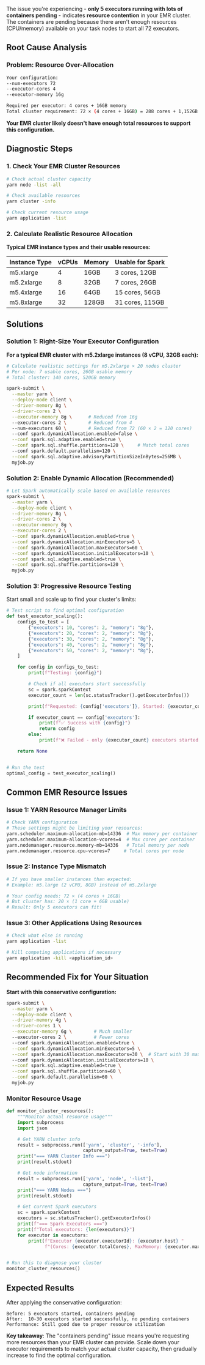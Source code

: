 The issue you're experiencing - **only 5 executors running with lots of containers pending** - indicates **resource
contention** in your EMR cluster. The containers are pending because there aren't enough resources (CPU/memory)
available on your task nodes to start all 72 executors.

## Root Cause Analysis

### Problem: Resource Over-Allocation

```bash
Your configuration:
--num-executors 72
--executor-cores 4  
--executor-memory 16g

Required per executor: 4 cores + 16GB memory
Total cluster requirement: 72 × (4 cores + 16GB) = 288 cores + 1,152GB memory
```

**Your EMR cluster likely doesn't have enough total resources to support this configuration.**

## Diagnostic Steps

### 1. Check Your EMR Cluster Resources

```bash
# Check actual cluster capacity
yarn node -list -all

# Check available resources
yarn cluster -info

# Check current resource usage
yarn application -list
```

### 2. Calculate Realistic Resource Allocation

**Typical EMR instance types and their usable resources:**

| Instance Type | vCPUs | Memory | Usable for Spark |
|---------------|-------|--------|------------------|
| m5.xlarge     | 4     | 16GB   | 3 cores, 12GB    |
| m5.2xlarge    | 8     | 32GB   | 7 cores, 26GB    |
| m5.4xlarge    | 16    | 64GB   | 15 cores, 56GB   |
| m5.8xlarge    | 32    | 128GB  | 31 cores, 115GB  |

## Solutions

### Solution 1: Right-Size Your Executor Configuration

**For a typical EMR cluster with m5.2xlarge instances (8 vCPU, 32GB each):**

```bash
# Calculate realistic settings for m5.2xlarge × 20 nodes cluster
# Per node: 7 usable cores, 26GB usable memory
# Total cluster: 140 cores, 520GB memory

spark-submit \
  --master yarn \
  --deploy-mode client \
  --driver-memory 8g \
  --driver-cores 2 \
  --executor-memory 8g \      # Reduced from 16g
  --executor-cores 2 \        # Reduced from 4
  --num-executors 60 \        # Reduced from 72 (60 × 2 = 120 cores)
  --conf spark.dynamicAllocation.enabled=false \
  --conf spark.sql.adaptive.enabled=true \
  --conf spark.sql.shuffle.partitions=120 \     # Match total cores
  --conf spark.default.parallelism=120 \
  --conf spark.sql.adaptive.advisoryPartitionSizeInBytes=256MB \
  myjob.py
```

### Solution 2: Enable Dynamic Allocation (Recommended)

```bash
# Let Spark automatically scale based on available resources
spark-submit \
  --master yarn \
  --deploy-mode client \
  --driver-memory 8g \
  --driver-cores 2 \
  --executor-memory 8g \
  --executor-cores 2 \
  --conf spark.dynamicAllocation.enabled=true \
  --conf spark.dynamicAllocation.minExecutors=5 \
  --conf spark.dynamicAllocation.maxExecutors=60 \
  --conf spark.dynamicAllocation.initialExecutors=10 \
  --conf spark.sql.adaptive.enabled=true \
  --conf spark.sql.shuffle.partitions=120 \
  myjob.py
```

### Solution 3: Progressive Resource Testing

Start small and scale up to find your cluster's limits:

```python
# Test script to find optimal configuration
def test_executor_scaling():
    configs_to_test = [
        {"executors": 10, "cores": 2, "memory": "8g"},
        {"executors": 20, "cores": 2, "memory": "8g"},
        {"executors": 30, "cores": 2, "memory": "8g"},
        {"executors": 40, "cores": 2, "memory": "8g"},
        {"executors": 50, "cores": 2, "memory": "8g"},
    ]

    for config in configs_to_test:
        print(f"Testing: {config}")

        # Check if all executors start successfully
        sc = spark.sparkContext
        executor_count = len(sc.statusTracker().getExecutorInfos())

        print(f"Requested: {config['executors']}, Started: {executor_count}")

        if executor_count == config['executors']:
            print(f"✅ Success with {config}")
            return config
        else:
            print(f"❌ Failed - only {executor_count} executors started")

    return None


# Run the test
optimal_config = test_executor_scaling()
```

## Common EMR Resource Issues

### Issue 1: YARN Resource Manager Limits

```bash
# Check YARN configuration
# These settings might be limiting your resources:
yarn.scheduler.maximum-allocation-mb=14336  # Max memory per container
yarn.scheduler.maximum-allocation-vcores=4  # Max cores per container
yarn.nodemanager.resource.memory-mb=14336   # Total memory per node
yarn.nodemanager.resource.cpu-vcores=7     # Total cores per node
```

### Issue 2: Instance Type Mismatch

```bash
# If you have smaller instances than expected:
# Example: m5.large (2 vCPU, 8GB) instead of m5.2xlarge

# Your config needs: 72 × (4 cores + 16GB) 
# But cluster has: 20 × (1 core + 6GB usable)
# Result: Only 5 executors can fit!
```

### Issue 3: Other Applications Using Resources

```bash
# Check what else is running
yarn application -list

# Kill competing applications if necessary
yarn application -kill <application_id>
```

## Recommended Fix for Your Situation

**Start with this conservative configuration:**

```bash
spark-submit \
  --master yarn \
  --deploy-mode client \
  --driver-memory 4g \
  --driver-cores 1 \
  --executor-memory 6g \        # Much smaller
  --executor-cores 2 \          # Fewer cores
  --conf spark.dynamicAllocation.enabled=true \
  --conf spark.dynamicAllocation.minExecutors=5 \
  --conf spark.dynamicAllocation.maxExecutors=30 \  # Start with 30 max
  --conf spark.dynamicAllocation.initialExecutors=10 \
  --conf spark.sql.adaptive.enabled=true \
  --conf spark.sql.shuffle.partitions=60 \
  --conf spark.default.parallelism=60 \
  myjob.py
```

### Monitor Resource Usage

```python
def monitor_cluster_resources():
    """Monitor actual resource usage"""
    import subprocess
    import json

    # Get YARN cluster info
    result = subprocess.run(['yarn', 'cluster', '-info'],
                            capture_output=True, text=True)
    print("=== YARN Cluster Info ===")
    print(result.stdout)

    # Get node information
    result = subprocess.run(['yarn', 'node', '-list'],
                            capture_output=True, text=True)
    print("=== YARN Nodes ===")
    print(result.stdout)

    # Get current Spark executors
    sc = spark.sparkContext
    executors = sc.statusTracker().getExecutorInfos()
    print(f"=== Spark Executors ===")
    print(f"Total executors: {len(executors)}")
    for executor in executors:
        print(f"Executor {executor.executorId}: {executor.host} "
              f"(Cores: {executor.totalCores}, MaxMemory: {executor.maxMemory})")


# Run this to diagnose your cluster
monitor_cluster_resources()
```

## Expected Results

After applying the conservative configuration:

```
Before: 5 executors started, containers pending
After:  10-30 executors started successfully, no pending containers
Performance: Still good due to proper resource utilization
```

**Key takeaway**: The "containers pending" issue means you're requesting more resources than your EMR cluster can
provide. Scale down your executor requirements to match your actual cluster capacity, then gradually increase to find
the optimal configuration.